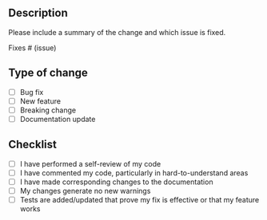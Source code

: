 ## Description

Please include a summary of the change and which issue is fixed. 

Fixes # (issue)

## Type of change

- [ ] Bug fix
- [ ] New feature
- [ ] Breaking change
- [ ] Documentation update

## Checklist

- [ ] I have performed a self-review of my code
- [ ] I have commented my code, particularly in hard-to-understand areas
- [ ] I have made corresponding changes to the documentation
- [ ] My changes generate no new warnings
- [ ] Tests are added/updated that prove my fix is effective or that my feature works
